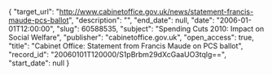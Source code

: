 {
  "target_url": "http://www.cabinetoffice.gov.uk/news/statement-francis-maude-pcs-ballot", 
  "description": "", 
  "end_date": null, 
  "date": "2006-01-01T12:00:00", 
  "slug": 60588535, 
  "subject": "Spending Cuts 2010: Impact on Social Welfare", 
  "publisher": "cabinetoffice.gov.uk", 
  "open_access": true, 
  "title": "Cabinet Office: Statement from Francis Maude on PCS ballot", 
  "record_id": "20060101T120000/S1pBrbm29dXcGaaUO3tqlg==", 
  "start_date": null
}

